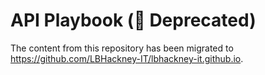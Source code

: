 # API Playbook (🛑 Deprecated)

The content from this repository has been migrated to https://github.com/LBHackney-IT/lbhackney-it.github.io.
